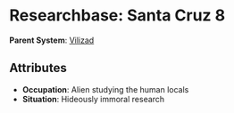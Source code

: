 # Researchbase: Santa Cruz 8

**Parent System**: [Vilizad](../systems/Vilizad.md)

## Attributes
- **Occupation**: Alien studying the human locals
- **Situation**: Hideously immoral research

